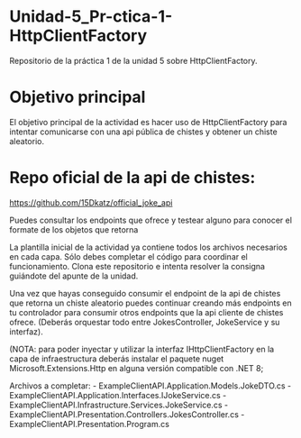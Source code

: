 # Unidad-5_Pr-ctica-1-HttpClientFactory
Repositorio de la práctica 1 de la unidad 5 sobre HttpClientFactory.

# Objetivo principal
El objetivo principal de la actividad es hacer uso de HttpClientFactory para intentar comunicarse con una api pública de chistes y obtener un chiste aleatorio.

# Repo oficial de la api de chistes:
https://github.com/15Dkatz/official_joke_api

Puedes consultar los endpoints que ofrece y testear alguno para conocer el formate de los objetos que retorna

La plantilla inicial de la actividad ya contiene todos los archivos necesarios en cada capa. Sólo debes completar el código para coordinar el funcionamiento. Clona este repositorio e intenta resolver la consigna guiándote del apunte de la unidad.

Una vez que hayas conseguido consumir el endpoint de la api de chistes que retorna un chiste aleatorio puedes continuar creando más endpoints en tu controlador para consumir otros endpoints que la api cliente de chistes ofrece. (Deberás orquestar todo entre JokesController, JokeService y su interfaz).

(NOTA: para poder inyectar y utilizar la interfaz IHttpClientFactory en la capa de infraestructura deberás instalar el paquete nuget Microsoft.Extensions.Http en alguna versión compatible con .NET 8;

Archivos a completar:
    - ExampleClientAPI.Application.Models.JokeDTO.cs
    - ExampleClientAPI.Application.Interfaces.IJokeService.cs
    - ExampleClientAPI.Infrastructure.Services.JokeService.cs
    - ExampleClientAPI.Presentation.Controllers.JokesController.cs
    - ExampleClientAPI.Presentation.Program.cs
